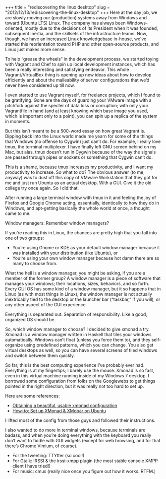 +++
title = "rediscovering the linux desktop"
slug = "2012/12/13/rediscovering-the-linux-desktop"
+++
Here at the day job, we are slowly moving our (production) systems away from 
Windows and toward (Ubuntu LTS) Linux. The company has always been 
Windows-oriented, mostly due to the decisions of its President when it was 
founded, subsequent inertia, and the skillsets of the infrastructure teams. 
Now, though, we have an increased Linux knowledgebase in-house, we’ve started 
this reorientation toward PHP and other open-source products, and Linux just 
makes more sense.<!--more-->

To help “grease the wheels” in the development process, we started toying with 
Vagrant and Chef to spin up local development instances, which has been a 
really interesting and satisfying endeavor. This whole Vagrant/VirtualBox 
thing is opening up new ideas about how to develop efficiently and about the 
malleability of server configurations that we’d never have considered up till 
now.

I even started to use Vagrant myself, for freelance projects, which I found to 
be gratifying. Gone are the days of guarding your VMware image with a 
pitchfork against the specter of data loss or corruption; with only your 
Vagrantfile in hand (and at least knowing which base image you used, which is 
important only to a point), you can spin up a replica of the system in 
moments.

But this isn’t meant to be a 500-word essay on how great Vagrant is. Dipping 
back into the Linux world made me yearn for some of the things that Windows 
(no offense to Cygwin) just can’t do. For example, I really love tmux, the 
terminal multiplexer. I have finally left GNU screen behind on my Mac, but 
alas, tmux doesn’t run in Cygwin because of the way the signals are passed 
through pipes or sockets or something that Cygwin can’t do.

This is a shame, because tmux increases my productivity, and I want my 
productivity to increase. So what to do? The obvious answer (to me, anyway) 
was to dust off this copy of VMware Workstation that they got for me and just 
run Ubuntu as an actual desktop. With a GUI. Give it the old college try once 
again. So I did that.

After running a large terminal window with tmux in it and feeling the joy of 
Firefox and Google Chrome acting, essentially, identically to how they do in 
Windows, and apt-getting basically the whole world at once, a thought came to 
me.

Window managers. Remember window managers?

If you’re reading this in Linux, the chances are pretty high that you fall 
into one of two groups:

*   You’re using Gnome or KDE as your default window manager because it was 
    installed with your distribution (like Ubuntu), or
*   You’re using your own window manager because hot damn there are so many to 
    choose from.

What the hell is a window manager, you might be asking, if you are a member of 
the former group? A window manager is a piece of software that manages your 
windows; their locations, sizes, behaviors, and so forth. Every GUI OS has 
some kind of a window manager, but it so happens that in Linux (as with most 
things in Linux), the window manager is not actually inextricably tied to the 
desktop or the launcher bar (“taskbar,” if you will), or any other aspect of 
the GUI experience.

Everything is separated out. Separation of responsibility. Like a good, 
organized OS should be.

So, which window manager to choose? I decided to give xmonad a try. Xmonad is 
a window manager written in Haskell that tiles your windows automatically. 
Windows can’t float (unless you force them to), and they self-organize using 
predefined patterns, which you can change. You also get virtual desktops as 
well, so you can have several screens of tiled windows and switch between them 
quickly.

So far, this is the best computing experience I’ve probably ever had. 
Everything is at my fingertips; I barely use the mouse. Xmonad is so fast, 
even in this virtual machine running inside of my Windows 7 desktop. I 
borrowed some configuration from folks on the Googlewebs to get things pointed 
in the right direction, but it was really not too hard to set up.

Here are some references:

*   [Obtaining a beautiful, usable xmonad configuration][1]
*   [How-to: Set up XMonad & XMobar on Ubuntu][2]

[1]: http://www.vicfryzel.com/2010/06/27/obtaining-a-beautiful-usable-xmonad-configuration
[2]: http://www.huntlycameron.co.uk/2010/11/how-to-set-up-xmonad-xmobar-ubuntu/

I lifted most of the config from those guys and followed their instructions.

I also wanted to do more in terminal windows, because terminals are badass, 
and when you’re doing everything with the keyboard you really don’t want to 
fiddle with GUI widgets (except for web browsing, and for that there’s Chrome 
Vimium, of course).

*   For the tweeting: TTYtter (so cool!)
*   For Gtalk: IRSSI & the irssi-xmpp plugin (the most stable console XMPP 
    client I have tried!)
*   For music: cmus (really nice once you figure out how it works. RTFM.)
